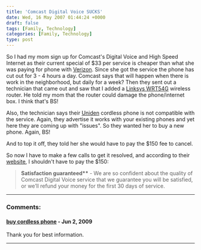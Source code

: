 ```yaml
---
title: 'Comcast Digital Voice SUCKS'
date: Wed, 16 May 2007 01:44:24 +0000
draft: false
tags: [Family, Technology]
categories: [Family, Technology]
type: post
---
```


So I had my mom sign up for Comcast's Digital Voice and High Speed Internet as their current special of $33 per service is cheaper than what she was paying for phone with [Verizon](http://www.verizon.com). Since she got the service the phone has cut out for 3 - 4 hours a day. Comcast says that will happen when there is work in the neighborhood, but daily for a week? Then they sent out a technician that came out and saw that I added a [Linksys WRT54G](http://www.linksys.com/servlet/Satellite?c=L_Product_C2&childpagename=US%2FLayout&cid=1149562300349&pagename=Linksys%2FCommon%2FVisitorWrapper&lid=0034939789B01) wireless router. He told my mom that the router could damage the phone/internet box. I think that's BS!

Also, the technician says their [Uniden](http://www.comcast.com/customers/faq/FaqDetails.ashx?Id=3197) cordless phone is not compatible with the service. Again, they advertise it works with your existing phones and yet here they are coming up with "issues". So they wanted her to buy a new phone. Again, BS!

And to top it off, they told her she would have to pay the $150 fee to cancel.

So now I have to make a few calls to get it resolved, and according to their [website](http://http://www.comcast.com/customers/faq/FaqDetails.ashx?Id=2775), I shouldn't have to pay the $150:

> **Satisfaction guaranteed\*\*** - We are so confident about the quality of Comcast Digital Voice service that we guarantee you will be satisfied, or we’ll refund your money for the first 30 days of service.
---
### Comments:
#### [buy cordless phone](http://buy-coreless-phone.com "sidrsjakess@yahoo.com") - <time datetime="2009-06-23 10:03:07">Jun 2, 2009</time>

Thank you for best information.
<hr />
